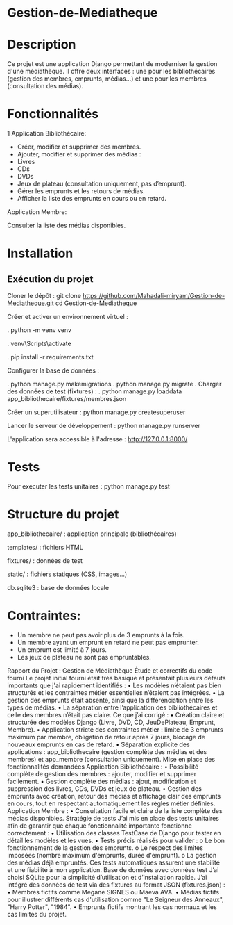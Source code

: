 
# Gestion-de-Mediatheque

# Description
Ce projet est une application Django permettant de moderniser la gestion d'une médiathèque. Il offre deux interfaces : une pour les bibliothécaires (gestion des membres, emprunts, médias...) et une pour les membres (consultation des médias).

# Fonctionnalités

1 Application Bibliothécaire:

 - Créer, modifier et supprimer des membres.
 - Ajouter, modifier et supprimer des médias :
 - Livres
 - CDs
 - DVDs
 - Jeux de plateau (consultation uniquement, pas d’emprunt).
 - Gérer les emprunts et les retours de médias.
 - Afficher la liste des emprunts en cours ou en retard.

Application Membre:

Consulter la liste des médias disponibles.

# Installation

## Exécution du projet
Cloner le dépôt :
git clone https://github.com/Mahadali-miryam/Gestion-de-Mediatheque.git
cd Gestion-de-Mediatheque

 Créer et activer un environnement virtuel :

. python -m venv venv

. venv\Scripts\activate

. pip install -r requirements.txt

 Configurer la base de données :

. python manage.py makemigrations
. python manage.py migrate
. Charger des données de test (fixtures) :
. python manage.py loaddata app_bibliothecaire/fixtures/membres.json

 Créer un superutilisateur : python manage.py createsuperuser

Lancer le serveur de développement : python manage.py runserver

L'application sera accessible à l'adresse : http://127.0.0.1:8000/

# Tests
Pour exécuter les tests unitaires : python manage.py test

# Structure du projet

app_bibliothecaire/ : application principale (bibliothécaires)

templates/ : fichiers HTML

fixtures/ : données de test

static/ : fichiers statiques (CSS, images...)

db.sqlite3 : base de données locale

# Contraintes:

- Un membre ne peut pas avoir plus de 3 emprunts à la fois.
- Un membre ayant un emprunt en retard ne peut pas emprunter.
- Un emprunt est limité à 7 jours.
- Les jeux de plateau ne sont pas empruntables.

Rapport du Projet : Gestion de Médiathèque
Étude et correctifs du code fourni
Le projet initial fourni était très basique et présentait plusieurs défauts importants que
j'ai rapidement identifiés :
• Les modèles n’étaient pas bien structurés et les contraintes métier essentielles
n’étaient pas intégrées.
• La gestion des emprunts était absente, ainsi que la différenciation entre les
types de médias.
• La séparation entre l’application des bibliothécaires et celle des membres
n’était pas claire.
Ce que j’ai corrigé :
• Création claire et structurée des modèles Django (Livre, DVD, CD,
JeuDePlateau, Emprunt, Membre).
• Application stricte des contraintes métier : limite de 3 emprunts maximum par
membre, obligation de retour après 7 jours, blocage de nouveaux emprunts en
cas de retard.
• Séparation explicite des applications : app_bibliothecaire (gestion complète
des médias et des membres) et app_membre (consultation uniquement).
Mise en place des fonctionnalités demandées
Application Bibliothécaire :
• Possibilité complète de gestion des membres : ajouter, modifier et supprimer
facilement.
• Gestion complète des médias : ajout, modification et suppression des livres,
CDs, DVDs et jeux de plateau.
• Gestion des emprunts avec création, retour des médias et affichage clair des
emprunts en cours, tout en respectant automatiquement les règles métier
définies.
Application Membre :
• Consultation facile et claire de la liste complète des médias disponibles.
Stratégie de tests
J’ai mis en place des tests unitaires afin de garantir que chaque fonctionnalité
importante fonctionne correctement :
• Utilisation des classes TestCase de Django pour tester en détail les modèles et
les vues.
• Tests précis réalisés pour valider :
o Le bon fonctionnement de la gestion des emprunts.
o Le respect des limites imposées (nombre maximum d'emprunts, durée
d'emprunt).
o La gestion des médias déjà empruntés.
Ces tests automatiques assurent une stabilité et une fiabilité à mon application.
Base de données avec données test
J’ai choisi SQLite pour la simplicité d’utilisation et d’installation rapide. J’ai intégré des
données de test via des fixtures au format JSON (fixtures.json) :
• Membres fictifs comme Megane SIGNES ou Maeva AVA.
• Médias fictifs pour illustrer différents cas d'utilisation comme "Le Seigneur des
Anneaux", "Harry Potter", "1984".
• Emprunts fictifs montrant les cas normaux et les cas limites du projet.



